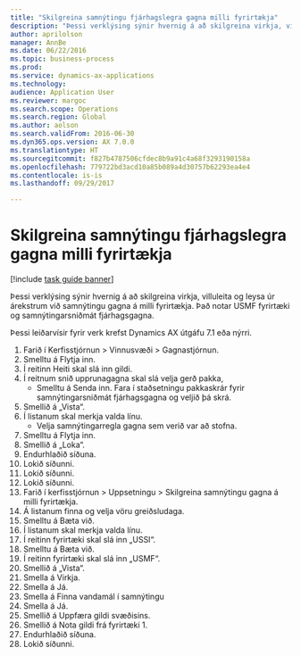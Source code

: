 ```yaml
--- 
title: "Skilgreina samnýtingu fjárhagslegra gagna milli fyrirtækja"
description: "Þessi verklýsing sýnir hvernig á að skilgreina virkja, villuleita og leysa úr árekstrum við samnýtingu gagna á milli fyrirtækja."
author: aprilolson
manager: AnnBe
ms.date: 06/22/2016
ms.topic: business-process
ms.prod: 
ms.service: dynamics-ax-applications
ms.technology: 
audience: Application User
ms.reviewer: margoc
ms.search.scope: Operations
ms.search.region: Global
ms.author: aolson
ms.search.validFrom: 2016-06-30
ms.dyn365.ops.version: AX 7.0.0
ms.translationtype: HT
ms.sourcegitcommit: f827b4787506cfdec8b9a91c4a68f3293190158a
ms.openlocfilehash: 779722bd3acd10a85b089a4d30757b62293ea4e4
ms.contentlocale: is-is
ms.lasthandoff: 09/29/2017

---
```

# <a name="configure-financial-cross-company-data-sharing"></a>Skilgreina samnýtingu fjárhagslegra gagna milli fyrirtækja

[!include [task guide banner](../../includes/task-guide-banner.md)]

Þessi verklýsing sýnir hvernig á að skilgreina virkja, villuleita og leysa úr árekstrum við samnýtingu gagna á milli fyrirtækja. Það notar USMF fyrirtæki og samnýtingarsniðmát fjárhagsgagna.



Þessi leiðarvísir fyrir verk krefst Dynamics AX útgáfu 7.1 eða nýrri.

1. Farið í Kerfisstjórnun > Vinnusvæði > Gagnastjórnun.
2. Smelltu á Flytja inn.
3. Í reitinn Heiti skal slá inn gildi.
4. Í reitnum snið upprunagagna skal slá velja gerð pakka,
    * Smelltu á Senda inn. Fara í staðsetningu pakkaskrár fyrir samnýtingarsniðmát fjárhagsgagna og veljið þá skrá.  
5. Smellið á „Vista“.
6. Í listanum skal merkja valda línu.
    * Velja samnýtingarregla gagna sem verið var að stofna.  
7. Smelltu á Flytja inn.
8. Smellið á „Loka“.
9. Endurhlaðið síðuna.
10. Lokið síðunni.
11. Lokið síðunni.
12. Lokið síðunni.
13. Farið í kerfisstjórnun > Uppsetningu > Skilgreina samnýtingu gagna á milli fyrirtækja.
14. Á listanum finna og velja vöru greiðsludaga.
15. Smelltu á Bæta við.
16. Í listanum skal merkja valda línu.
17. Í reitinn fyrirtæki skal slá inn „USSI“.
18. Smelltu á Bæta við.
19. Í reitinn fyrirtæki skal slá inn „USMF“.
20. Smellið á „Vista“.
21. Smella á Virkja.
22. Smella á Já.
23. Smella á Finna vandamál í samnýtingu
24. Smella á Já.
25. Smellið á Uppfæra gildi svæðisins.
26. Smellið á Nota gildi frá fyrirtæki 1.
27. Endurhlaðið síðuna.
28. Lokið síðunni.


